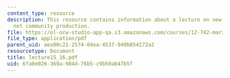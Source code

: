 ```yaml
---
content_type: resource
description: This resource contains information about a lecture on new, export, and
  net community production.
file: https://ol-ocw-studio-app-qa.s3.amazonaws.com/courses/12-742-marine-chemistry-fall-2006/6fa0e026369a984d76b5c9b50ab47b5f_lecture15_16.pdf
file_type: application/pdf
parent_uid: aea90c21-2574-04ea-4537-949b854172a2
resourcetype: Document
title: lecture15_16.pdf
uid: 6fa0e026-369a-984d-76b5-c9b50ab47b5f
---
```

